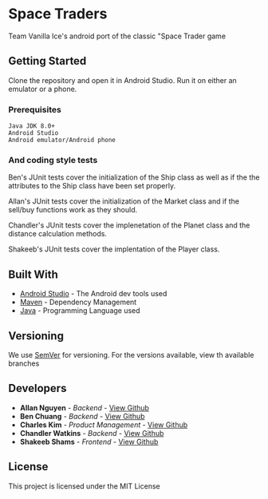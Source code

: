 # Space Traders
Team Vanilla Ice's android port of the classic "Space Trader game

## Getting Started

Clone the repository and open it in Android Studio. Run it on either an emulator or a phone.

### Prerequisites
```
Java JDK 8.0+
Android Studio
Android emulator/Android phone
```

### And coding style tests

Ben's JUnit tests cover the initialization of the Ship class as well as if the the attributes to the Ship class have been set properly.

Allan's JUnit tests cover the initialization of the Market class and if the sell/buy functions work as they should.

Chandler's JUnit tests cover the implenetation of the Planet class and the distance calculation methods.

Shakeeb's JUnit tests cover the implentation of the Player class.

## Built With

* [Android Studio](https://developer.android.com/studio) - The Android dev tools used
* [Maven](https://maven.apache.org/) - Dependency Management
* [Java](https://www.java.com/en/) - Programming Language used

## Versioning

We use [SemVer](http://semver.org/) for versioning. For the versions available, view th available branches

## Developers

* **Allan Nguyen** - *Backend* - [View Github](https://github.com/allannnguyen)
* **Ben Chuang** - *Backend* - [View Github](https://github.com/BSChuang)
* **Charles Kim** - *Product Management* - [View Github](https://github.com/ckim311)
* **Chandler Watkins** - *Backend* - [View Github](https://github.com/Cobalts1)
* **Shakeeb Shams** - *Frontend* - [View Github](https://github.com/shakeebshams)


## License

This project is licensed under the MIT License
